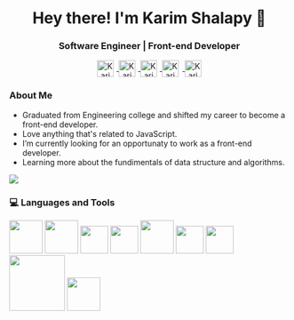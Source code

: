 <h1 align="center">Hey there! I'm Karim Shalapy 👋 </h1>

<h3 align="center">Software Engineer | Front-end Developer</h3>
<div align="center">
<a href="https://twitter.com/KarimShalapy" target="_blank">
  <img align="center" alt="Karim's Twitter" width="30px" style="margin-right: 5px" src="https://cdn.jsdelivr.net/npm/simple-icons@v3/icons/twitter.svg" />
</a>
<a href="https://www.linkedin.com/in/karimshalapy/" target="_blank">
  <img align="center" alt="Karim's Linkdein" width="30px" style="margin-right: 5px" src="https://cdn.jsdelivr.net/npm/simple-icons@v3/icons/linkedin.svg" />
</a>
<a href="https://t.me/karimshalapy95" target="_blank">
  <img align="center" alt="Karim's Telegram" width="30px" style="margin-right: 5px" src="https://cdn.jsdelivr.net/npm/simple-icons@v3/icons/telegram.svg" />
</a>
<a href="https://www.hackerrank.com/karimshalapy" target="_blank">
  <img align="center" alt="Karim's Hackerrank" width="30px" style="margin-right: 7px" src="https://cdn.jsdelivr.net/npm/simple-icons@v3/icons/hackerrank.svg" />
</a>
<a href="https://karimshalapy.github.io" target="_blank">
  <img align="center" alt="Karim's Website" width="30" src="https://i.imgur.com/xI3Vihf.png" />
</a>
<br />
</div>

<div>

<div align="left"> 
  <h3>About Me </h3>

  - Graduated from Engineering college and shifted my career to become a front-end developer.
  - Love anything that's related to JavaScript.
  - I’m currently looking for an opportunaty to work as a front-end developer.
  - Learning more about the fundimentals of data structure and algorithms.
  <div>
    <img src="https://github-readme-stats.vercel.app/api/top-langs/?username=karimshalapy&theme=dark" />
  </div>

</div> 
  

</div>

<div>
  <h3> 💻 Languages and Tools </h3>
  <p>
   <img src="https://media.giphy.com/media/XAxylRMCdpbEWUAvr8/source.gif" width="60">
   <img src="https://media.giphy.com/media/fsEaZldNC8A1PJ3mwp/source.gif" width="60">
   <img src="https://media3.giphy.com/media/ln7z2eWriiQAllfVcn/200w.webp" width="50">
   <img src="https://i.giphy.com/media/eNAsjO55tPbgaor7ma/200w.webp" width="50">
   <img src="https://media.giphy.com/media/Ri2TUcKlaOcaDBxFpY/source.gif" width="60">
   <img src="https://i.giphy.com/media/IdyAQJVN2kVPNUrojM/200.webp" width="50">
   <img src="https://media3.giphy.com/media/kdFc8fubgS31b8DsVu/giphy.webp" width="50">
   <img src="https://media.giphy.com/media/kH1DBkPNyZPOk0BxrM/giphy.gif" width="100">
   <img src="https://media.giphy.com/media/KzJkzjggfGN5Py6nkT/source.gif" width="60">

</div> 
